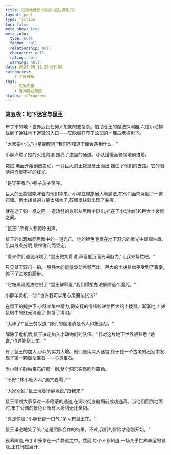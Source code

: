 ```yaml
---
title: 可爱晚报都市夜谈-魔法探险(5)
layout: post
type: fiction
toc: false
meta_show: true
meta_info:
  type: null
  fandom: null
  relationship: null
  character: null
  rating: null
  warning: null
date: 2024-09-11 20:00:00
categories:
    - 可爱日报
tags:
    - 可爱日报
    - 晚间特别报道
status: inProgress
---
```

### 第五夜：地下迷宫与鼠王
布丁市的地下世界远比任何人想象的要复杂。借助仓王的魔法探测器,六位小动物找到了通往地下迷宫的入口——它隐藏在布丁公园的一棵古老橡树下。

"大家要小心,"小星提醒道,"我们不知道下面会遇到什么。"

小胖点燃了她的火焰魔法,照亮了漆黑的通道。小队缓慢而警惕地前进着。

突然,地面开始剧烈震动。一只巨大的土拨鼠破土而出,挡住了他们的去路。它的眼睛闪烁着不祥的红光。

"是守护者!"小鸭子茄子惊呼。

巨大的土拨鼠咆哮着向他们冲来。小星立即施展大地魔法,在他们面前竖起了一道石墙。但土拨鼠的力量太强大了,石墙很快就出现了裂痕。

就在这千钧一发之际,一道矫健的身影从黑暗中跃出,挡在了小动物们和巨大土拨鼠之间。

"鼠王!"所有人都惊呼出声。

鼠王的出现如同黑暗中的一道光芒。他的银色毛发在地下洞穴的微光中熠熠生辉,肌肉线条分明,眼神锐利而坚定。

"看来你们遇到麻烦了,"鼠王微笑着说,声音低沉而充满魅力,"让我来帮忙吧。"

只见鼠王双爪一拍,一股强大的能量波动席卷而出。巨大的土拨鼠似乎受到了震慑,停下了进攻的脚步。

"它被黑暗魔法控制了,"鼠王解释道,"我们得想办法解除这个魔咒。"

小酥羊灵机一动:"也许我可以用心灵魔法试试?"

在鼠王的掩护下,小酥羊集中精力,将安抚的情绪传递给巨大的土拨鼠。渐渐地,土拨鼠眼中的红光消退了,恢复了清明。

"太棒了!"鼠王赞叹道,"你们的魔法真是令人印象深刻。"

解除了危机后,鼠王决定加入小动物们的队伍。"我对这片地下世界很熟悉,"她说,"也许能帮上忙。"

有了鼠王的加入,小队的实力大增。他们继续深入迷宫,终于在一个古老的石室中发现了第一颗魔法宝石——心灵宝石。

当小酥羊碰触宝石的那一刻,整个洞穴突然剧烈震动。

"不好!"林小雁大叫,"洞穴要塌了!"

"大家别慌,"鼠王沉着冷静地说,"跟我来!"

鼠王带领大家穿过一条隐蔽的通道,在洞穴彻底崩塌前成功逃离。当他们回到地面时,布丁公园的景色让所有人感到无比亲切。

"真是惊险,"小胖长舒一口气,"多亏有鼠王在。"

鼠王谦逊地笑了笑:"这是团队合作的结果。不过,我们的冒险才刚刚开始。"

夜幕降临,布丁市笼罩在一片静谧之中。然而,每个人都知道,一场关乎世界命运的冒险,正在悄然展开...
